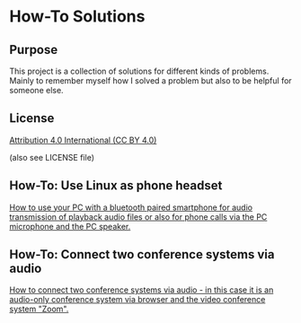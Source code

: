 # How-To Solutions
## Purpose
This project is a collection of solutions for different kinds of problems. Mainly to remember
myself how I solved a problem but also to be helpful for someone else.

## License
[Attribution 4.0 International (CC BY 4.0)](https://creativecommons.org/licenses/by/4.0/)

(also see LICENSE file)

## How-To: Use Linux as phone headset
[How to use your PC with a bluetooth paired smartphone for audio transmission of playback
audio files or also for phone calls via the PC microphone and the PC speaker.](https://github.com/ptrifonoff/how-to-solutions/blob/master/ubuntu_use-linux-as-phone-headset/ubuntu_use-linux-as-phone-headset.en.md)

## How-To: Connect two conference systems via audio
[How to connect two conference systems via audio - in this case it is an audio-only conference 
system via browser and the video conference system "Zoom".](https://github.com/ptrifonoff/how-to-solutions/blob/master/ubuntu_connect-audio-of-two-conference-systems/ubuntu_connect-audio-of-two-conference-systems.en.md)
